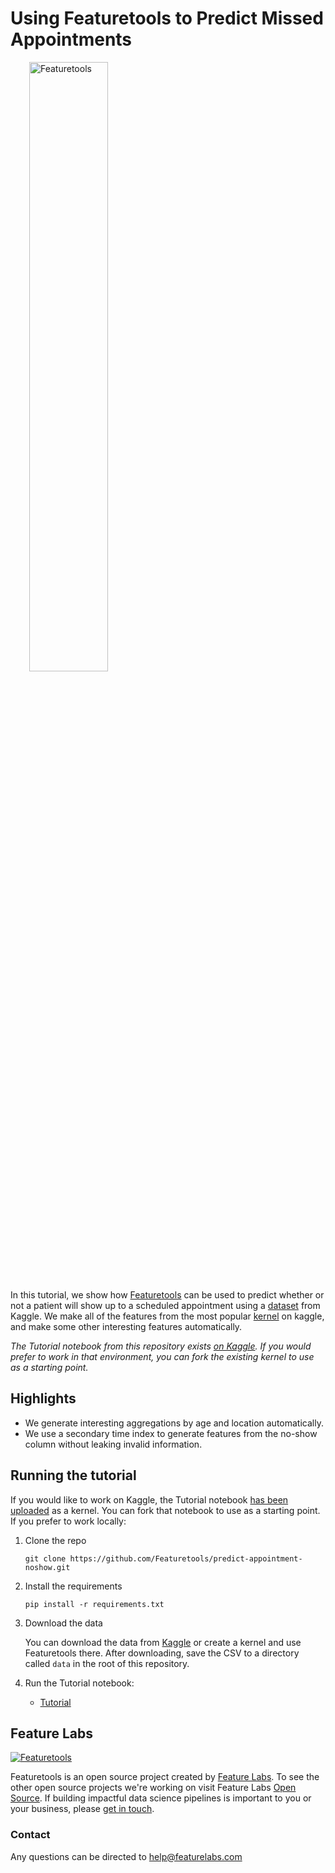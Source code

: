 # Using Featuretools to Predict Missed Appointments

<a style="margin:30px" href="https://www.featuretools.com">
    <img width=50% src="https://www.featuretools.com/wp-content/uploads/2017/12/FeatureLabs-Logo-Tangerine-800.png" alt="Featuretools" />
</a>

In this tutorial, we show how [Featuretools](https://www.featuretools.com) can be used to predict whether or not a patient will show up to a scheduled appointment using a [dataset](https://www.kaggle.com/joniarroba/noshowappointments) from Kaggle. We make all of the features from the most popular [kernel](https://www.kaggle.com/somrikbanerjee/predicting-show-up-no-show) on kaggle, and make some other interesting features automatically.

*The Tutorial notebook from this repository exists [on Kaggle](https://www.kaggle.com/sjrothsc/using-featuretools-for-missed-appointments). If you would prefer to work in that environment, you can fork the existing kernel to use as a starting point.*

## Highlights

* We generate interesting aggregations by age and location automatically.
* We use a secondary time index to generate features from the no-show column without leaking invalid information.


## Running the tutorial
If you would like to work on Kaggle, the Tutorial notebook [has been uploaded](https://www.kaggle.com/sjrothsc/using-featuretools-for-missed-appointments) as a kernel. You can fork that notebook to use as a starting point. If you prefer to work locally:

1. Clone the repo

    ```
    git clone https://github.com/Featuretools/predict-appointment-noshow.git
    ```

2. Install the requirements

    ```
    pip install -r requirements.txt
    ```

3. Download the data

    You can download the data from [Kaggle](https://www.kaggle.com/joniarroba/noshowappointments) or create a kernel and use Featuretools there. After downloading, save the CSV to a directory called `data` in the root of this repository.

4. Run the Tutorial notebook:<br>
    - [Tutorial](Tutorial.ipynb)


## Feature Labs
<a href="https://www.featurelabs.com/">
    <img src="http://www.featurelabs.com/wp-content/uploads/2017/12/logo.png" alt="Featuretools" />
</a>

Featuretools is an open source project created by [Feature Labs](https://www.featurelabs.com/). To see the other open source projects we're working on visit Feature Labs [Open Source](https://www.featurelabs.com/open). If building impactful data science pipelines is important to you or your business, please [get in touch](https://www.featurelabs.com/contact.html).

### Contact

Any questions can be directed to help@featurelabs.com
